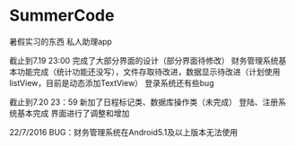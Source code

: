 # SummerCode
暑假实习的东西
私人助理app


截止到7.19 23:00
完成了大部分界面的设计（部分界面待修改）
财务管理系统基本功能完成（统计功能还没写），文件存取待改进，数据显示待改进（计划使用listView，目前是动态添加TextView）
登录系统还有些bug


截止到7.20 23：59
新加了日程标记类、数据库操作类（未完成）
登陆、注册系统基本完成
界面进行了调整和增加

22/7/2016
BUG：财务管理系统在Android5.1及以上版本无法使用
